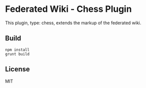 # Federated Wiki - Chess Plugin

This plugin, type: chess, extends the markup of the federated wiki.

## Build

    npm install
    grunt build

## License

MIT

